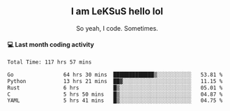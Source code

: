 <h2 align="center">I am LeKSuS hello lol</h2>
<p align="center">So yeah, I code. Sometimes.</p>

#### :computer: Last month coding activity
<!--START_SECTION:waka-->

```txt
Total Time: 117 hrs 57 mins

Go                64 hrs 30 mins  █████████████▒░░░░░░░░░░░   53.81 %
Python            13 hrs 21 mins  ██▓░░░░░░░░░░░░░░░░░░░░░░   11.15 %
Rust              6 hrs           █▒░░░░░░░░░░░░░░░░░░░░░░░   05.01 %
C                 5 hrs 50 mins   █▒░░░░░░░░░░░░░░░░░░░░░░░   04.87 %
YAML              5 hrs 41 mins   █▒░░░░░░░░░░░░░░░░░░░░░░░   04.75 %
```

<!--END_SECTION:waka-->
